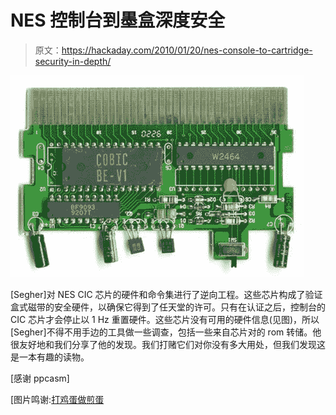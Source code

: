 # NES 控制台到墨盒深度安全

> 原文：<https://hackaday.com/2010/01/20/nes-console-to-cartridge-security-in-depth/>

![](img/d8f613219df288da7e93f78c269faf1c.png "nes-cic")

[Segher]对 NES CIC 芯片的硬件和命令集进行了逆向工程。这些芯片构成了验证盒式磁带的安全硬件，以确保它得到了任天堂的许可。只有在认证之后，控制台的 CIC 芯片才会停止以 1 Hz 重置硬件。这些芯片没有可用的硬件信息(见图)，所以[Segher]不得不用手边的工具做一些调查，包括一些来自芯片对的 rom 转储。他很友好地和我们分享了他的发现。我们打赌它们对你没有多大用处，但我们发现这是一本有趣的读物。

[感谢 ppcasm]

[图片鸣谢:[打鸡蛋做煎蛋](http://multimedia.cx/eggs/rom-images/)